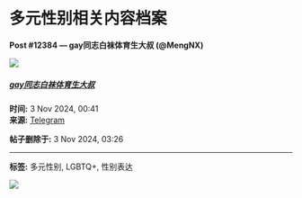 # 多元性别相关内容档案

**Post #12384 — gay同志白袜体育生大叔 (@MengNX)**

![](//static1.tgstat.ru/channels/_50/3e/3e8ff8d594347a6346994edeb1221786.jpg)  
##### [gay同志白袜体育生大叔](https://cn.tgstat.com/channel/@MengNX)

**时间:** 3 Nov 2024, 00:41  
**来源:** [Telegram](https://ttttt.me/MengNX/12384)  

**帖子删除于:** 3 Nov 2024, 03:26  

---

**标签:** 多元性别, LGBTQ+, 性别表达

![](https://mc.yandex.ru/watch/44953966)
